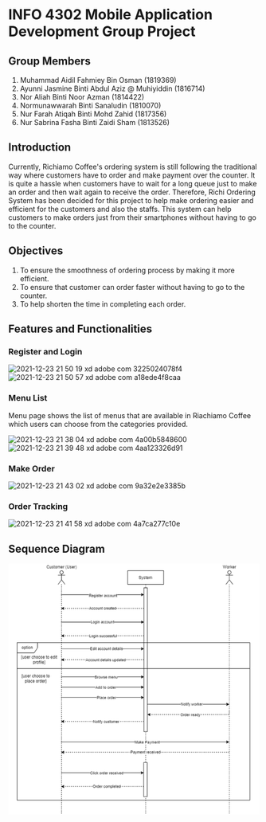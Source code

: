 # INFO 4302 Mobile Application Development Group Project

## Group Members

1. Muhammad Aidil Fahmiey Bin Osman (1819369) 
2. Ayunni Jasmine Binti Abdul Aziz @ Muhiyiddin (1816714)
3. Nor Aliah Binti Noor Azman (1814422)
4. Normunawwarah Binti Sanaludin (1810070)
5. Nur Farah Atiqah Binti Mohd Zahid (1817356)
6. Nur Sabrina Fasha Binti Zaidi Sham (1813526)

## Introduction
Currently, Richiamo Coffee's ordering system is still following the traditional way where customers have to order and make payment over the counter. It is quite a hassle when customers have to wait for a long queue just to make an order and then wait again to receive the order. Therefore, Richi Ordering System has been decided for this project to help make ordering easier and efficient for the customers and also the staffs. This system can help customers to make orders just from their smartphones without having to go to the counter.

## Objectives
1. To ensure the smoothness of ordering process by making it more efficient.
2. To ensure that customer can order faster without having to go to the counter.
3. To help shorten the time in completing each order.

## Features and Functionalities
### Register and Login

![2021-12-23 21 50 19 xd adobe com 3225024078f4](https://user-images.githubusercontent.com/55779808/147249840-0414a599-b793-4379-a7a8-c67773a017bf.png) ![2021-12-23 21 50 57 xd adobe com a18ede4f8caa](https://user-images.githubusercontent.com/55779808/147249711-185289ad-1ab1-4496-aef3-e6447d4b0b33.png)

### Menu List


Menu page shows the list of menus that are available in Riachiamo Coffee which users can choose from the categories provided.

![2021-12-23 21 38 04 xd adobe com 4a00b5848600](https://user-images.githubusercontent.com/55779808/147248288-984592fc-3063-46c7-aa85-f812ea3536d5.png) ![2021-12-23 21 39 48 xd adobe com 4aa123326d91](https://user-images.githubusercontent.com/55779808/147248480-a8abf0fd-5fb5-4b5c-b540-48cb41ab3688.png)

### Make Order

![2021-12-23 21 43 02 xd adobe com 9a32e2e3385b](https://user-images.githubusercontent.com/55779808/147248983-893d4538-3bd2-418e-b389-bafb3ddc4889.png)

### Order Tracking
![2021-12-23 21 41 58 xd adobe com 4a7ca277c10e](https://user-images.githubusercontent.com/55779808/147248703-88c0d052-4345-42d6-990f-db1e8ac2c996.png)



## Sequence Diagram
<img src="https://github.com/aliahazm/Richi-Ordering-System/blob/main/SequenceDiagram.png">
